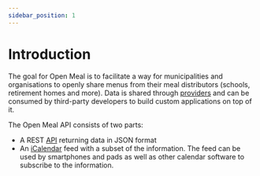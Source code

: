 ```yaml
---
sidebar_position: 1
---
```


# Introduction

The goal for Open Meal is to facilitate a way for municipalities and organisations to openly share menus from their meal distributors (schools, retirement homes and more). Data is shared through [providers](/docs/api/providers) and can be consumed by third-party developers to build custom applications on top of it.

The Open Meal API consists of two parts:

- A REST [API](/docs/api/specification) returning data in JSON format
- An [iCalendar](/docs/icalendar) feed with a subset of the information. The feed can be used by smartphones and pads as well as other calendar software to subscribe to the information.
